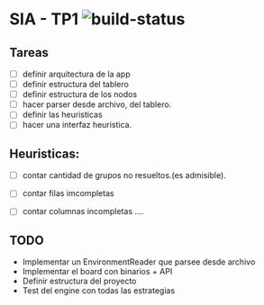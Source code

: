 # SIA - TP1 ![build-status](https://travis-ci.org/kpjjpk/sia-tp1.svg?branch=master)

## Tareas
- [ ] definir arquitectura de la app
- [ ] definir estructura del tablero
- [ ] definir estructura de los nodos
- [ ] hacer parser desde archivo, del tablero.
- [ ] definir las heuristicas
- [ ] hacer una interfaz heuristica.

## Heuristicas:
- [ ] contar cantidad de grupos no resueltos.(es admisible).
- [ ] contar filas imcompletas
- [ ] contar columnas incompletas
....


## TODO
- Implementar un EnvironmentReader que parsee desde archivo
- Implementar el board con binarios + API
- Definir estructura del proyecto
- Test del engine con todas las estrategias

